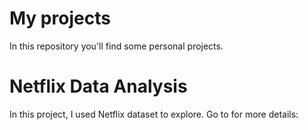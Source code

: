 # My projects
In this repository you'll find some personal projects.

# Netflix Data Analysis 
In this project, I used Netflix dataset to explore.
Go to for more details: 


